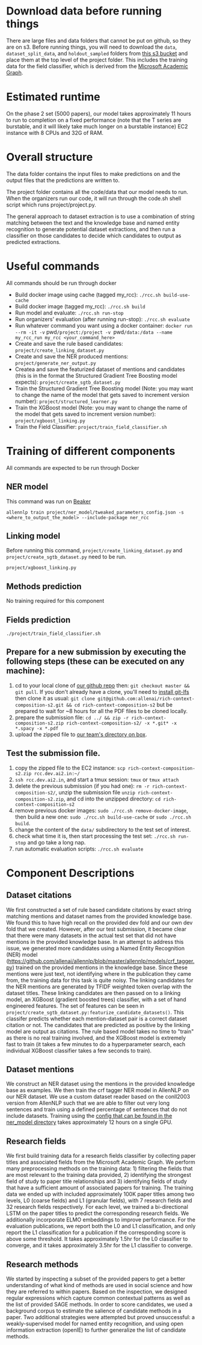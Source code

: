 # Download data before running things
There are large files and data folders that cannot be put on github, so they are on s3. Before running things, you will need to download the `data`, `dataset_split_data`, and `holdout_sampled` folders from [this s3 bucket](https://s3.console.aws.amazon.com/s3/buckets/ai2-s2-rcc/?region=us-west-2&tab=overview) and place them at the top level of the project folder. This includes the training data for the field classifier, which is derived from the [Microsoft Academic Graph](https://aka.ms/msracad).

# Estimated runtime

On the phase 2 set (5000 papers), our model takes approximately 11 hours to run to completion on a fixed performance (note that the T series are burstable, and it will likely take much longer on a burstable instance) EC2 instance with 8 CPUs and 32G of RAM.

# Overall structure

The data folder contains the input files to make predictions on and the output files that the predictions are written to.

The project folder contains all the code/data that our model needs to run. When the organizers run our code, it will run through the code.sh shell script which runs project/project.py.

The general approach to dataset extraction is to use a combination of string matching between the text and the knowledge base and named entity recognition to generate potential dataset extractions, and then run a classifier on those candidates to decide which candidates to output as predicted extractions.

# Useful commands

All commands should be run through docker

- Build docker image using cache (tagged my_rcc): `./rcc.sh build-use-cache`
- Build docker image (tagged my_rcc): `./rcc.sh build`
- Run model and evaluate: `./rcc.sh run-stop`
- Run organizers' evaluation (after running run-stop): `./rcc.sh evaluate`
- Run whatever command you want using a docker container: `docker run --rm -it -v` pwd`/project:/project -v `pwd`/data:/data --name my_rcc_run my_rcc <your_command_here>`
- Create and save the rule based candidates: `project/create_linking_dataset.py`
- Create and save the NER produced mentions:
`project/generate_ner_output.py`
- Createa and save the featurized dataset of mentions and candidates (this is in the format the Structured Gradient Tree Boosting model expects): `project/create_sgtb_dataset.py`
- Train the Structured Gradient Tree Boosting model (Note: you may want to change the name of the model that gets saved to increment version number): `project/structured_learner.py`
- Train the XGBoost model (Note: you may want to change the name of the model that gets saved to increment version number): `project/xgboost_linking.py`
- Train the Field Classifier: `project/train_field_classifier.sh`

# Training of different components
All commands are expected to be run through Docker

## NER model
This command was run on [Beaker](https://beaker.org/)

`allennlp train project/ner_model/tweaked_parameters_config.json -s <where_to_output_the_model> --include-package ner_rcc`

## Linking model
Before running this command, `project/create_linking_dataset.py` and `project/create_sgtb_dataset.py` need to be run.

`project/xgboost_linking.py`

## Methods prediction
No training required for this component

## Fields prediction
`./project/train_field_classifier.sh`


## Prepare for a new submission by executing the following steps (these can be executed on any machine):
1. cd to your local clone of [our github repo](https://github.com/allenai/rich-context-composition-s2) then: `git checkout master && git pull`. If you don't already have a clone, you'll need to [install git-lfs](https://git-lfs.github.com) then clone it as usual: `git clone git@github.com:allenai/rich-context-composition-s2.git && cd rich-context-composition-s2` but be prepared to wait for ~8 hours for all the PDF files to be cloned locally.
2. prepare the submission file: `cd ../ && zip -r rich-context-composition-s2.zip rich-context-composition-s2/ -x *.git* -x *.spacy -x *.pdf`
3. upload the zipped file to [our team's directory on box](https://app.box.com/folder/55203588026).

## Test the submission file.
1. copy the zipped file to the EC2 instance: `scp rich-context-composition-s2.zip rcc.dev.ai2.in:~/`
2. `ssh rcc.dev.ai2.in`, and start a tmux session: `tmux` or `tmux attach`
3. delete the previous submission (if you had one): `rm -r rich-context-composition-s2/`, unzip the submission file `unzip rich-context-composition-s2.zip`, and cd into the unzipped directory: `cd rich-context-composition-s2`
4. remove previous docker images: `sudo ./rcc.sh remove-docker-image`, then build a new one: `sudo ./rcc.sh build-use-cache` or `sudo ./rcc.sh build`.
5. change the content of the `data/` subdirectory to the test set of interest.
6. check what time it is, then start processing the test set: `./rcc.sh run-stop` and go take a long nap.
7. run automatic evaluation scripts: `./rcc.sh evaluate`

# Component Descriptions

## Dataset citations

We first constructed a set of rule based candidate citations by exact string matching mentions and dataset names from the provided knowledge base. We found this to have high recall on the provided dev fold and our own dev fold that we created. However, after our test submission, it became clear that there were many datasets in the actual test set that did not have mentions in the provided knowledge base. In an attempt to address this issue, we generated more candidates using a Named Entity Recognition (NER) model (https://github.com/allenai/allennlp/blob/master/allennlp/models/crf_tagger.py) trained on the provided mentions in the knowledge base. Since these mentions were just text, not identifying where in the publication they came from, the training data for this task is quite noisy. The linking candidates for the NER mentions are generated by TFIDF weighted token overlap with the dataset titles. These linking candidates are then passed on to a linking model, an XGBoost (gradient boosted trees) classifier, with a set of hand engineered features. The set of features can be seen in `project/create_sgtb_dataset.py:featurize_candidate_datasets()`. This classifer predicts whether each mention-dataset pair is a correct dataset citation or not. The candidates that are predicted as positive by the linking model are output as citations. The rule based model takes no time to "train" as there is no real training involved, and the XGBoost model is extremely fast to train (it takes a few minutes to do a hyperparameter search, each individual XGBoost classifier takes a few seconds to train).

## Dataset mentions

We construct an NER dataset using the mentions in the provided knowledge base as examples. We then train the crf tagger NER model in AllenNLP on our NER dataset. We use a custom dataset reader based on the conll2003 version from AllenNLP such that we are able to filter out very long sentences and train using a defined percentage of sentences that do not include datasets. Training using the [config that can be found in the ner_model directory](https://github.com/allenai/rich-context-composition-s2/blob/master/project/ner_model/model/config.json) takes approximately 12 hours on a single GPU.

## Research fields

We first build training data for a research fields classifier by collecting paper titles and associated fields from the Microsoft Academic Graph. We perform many preprocessing methods on the training data: 1) filtering the fields that are most relevant to the training data provided, 2) identifying the strongest field of study to paper title relationships and 3) identifying fields of study that have a sufficient amount of associated papers for training. The training data we ended up with included approximately 100K paper titles among two levels, L0 (coarse fields) and L1 (granular fields), with 7 research fields and 32 research fields respectively. For each level, we trained a bi-directional LSTM on the paper titles to predict the corresponding research fields. We additionally incorporate ELMO embeddings to improve performance. For the evaluation publications, we report both the L0 and L1 classification, and only report the L1 classification for a publication if the corresponding score is above some threshold. It takes approximately 1.5hr for the L0 classifier to converge, and it takes approximately 3.5hr for the L1 classifier to converge.

## Research methods

We started by inspecting a subset of the provided papers to get a better understanding of what kind of methods are used in social science and how they are referred to within papers. Based on the inspection, we designed regular expressions which capture common contextual patterns as well as the list of provided SAGE methods. In order to score candidates, we used a background corpus to estimate the salience of candidate methods in a paper. Two additional strategies were attempted but proved unsuccessful: a weakly-supervised model for named entity recognition, and using open information extraction (openIE) to further generalize the list of candidate methods.
